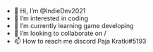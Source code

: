 - 👋 Hi, I’m @IndieDev2021
- 👀 I’m interested in coding
- 🌱 I’m currently learning game developing 
- 💞️ I’m looking to collaborate on /
- 📫 How to reach me discord Paja Kratki#5193

<!---
IndieDev2021/IndieDev2021 is a ✨ special ✨ repository because its `README.md` (this file) appears on your GitHub profile.
You can click the Preview link to take a look at your changes.
--->
